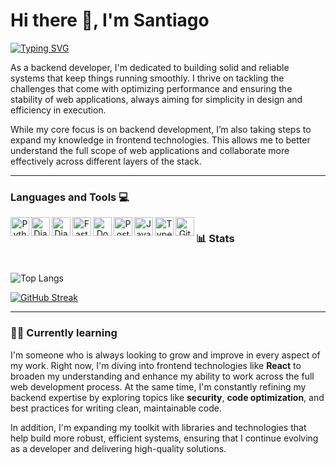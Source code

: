 # Hi there 👋, I'm Santiago

<p aling="center">
<a href="https://git.io/typing-svg"><img src="https://readme-typing-svg.demolab.com?font=Fira+Code&pause=1000&color=773594&background=FF52BC00&width=610&lines=Back-end+ web+ developer&vCenter=true" alt="Typing SVG" /></a>
</p>  
As a backend developer, I'm dedicated to building solid and reliable systems that keep things running smoothly. I thrive on tackling the challenges that come with optimizing performance and ensuring the stability of web applications, always aiming for simplicity in design and efficiency in execution.

While my core focus is on backend development, I’m also taking steps to expand my knowledge in frontend technologies. This allows me to better understand the full scope of web applications and collaborate more effectively across different layers of the stack.

---

### Languages and Tools 💻
<div align="center">
<img align="left" alt="Python" width="30px" style="padding-rigth:10px;" src="https://cdn.jsdelivr.net/gh/devicons/devicon@latest/icons/python/python-original.svg" />
<img align="left" alt="Django" width="30px" style="padding-rigth:10px;" src="https://cdn.jsdelivr.net/gh/devicons/devicon@latest/icons/django/django-plain.svg" />
<img align="left" alt="Django_Rest_Framework" width="30px" style="padding-rigth:10px;" src="https://cdn.jsdelivr.net/gh/devicons/devicon@latest/icons/djangorest/djangorest-original.svg" />
<img align="left" alt="FastAPI" width="30px" style="padding-rigth:10px;" src="https://cdn.jsdelivr.net/gh/devicons/devicon@latest/icons/fastapi/fastapi-plain-wordmark.svg" />
<img align="left" alt="Docker" width="30px" style="padding-rigth:10px;" src="https://cdn.jsdelivr.net/gh/devicons/devicon@latest/icons/docker/docker-plain-wordmark.svg" />
<img align="left" alt="PostgreSQL" width="30px" style="padding-rigth:10px;" src="https://cdn.jsdelivr.net/gh/devicons/devicon@latest/icons/postgresql/postgresql-plain.svg" /> 
<img align="left" alt="JavaScript" width="30px" style="padding-rigth:10px;" src="https://cdn.jsdelivr.net/gh/devicons/devicon@latest/icons/javascript/javascript-plain.svg" />
<img align="left" alt="TypeScript" width="30px" style="padding-rigth:10px;" src="https://cdn.jsdelivr.net/gh/devicons/devicon@latest/icons/typescript/typescript-plain.svg" />
<img align="left" alt="Git" width="30px" style="padding-rigth:10px;" src="https://cdn.jsdelivr.net/gh/devicons/devicon@latest/icons/git/git-plain.svg" /> 
</div>

#

### 📊 Stats

#

<div align="center>

  ![Ssantivl12's GitHub stats](https://github-readme-stats.vercel.app/api?username=Ssantivl12&theme=monokai&show_icons=true)
  ![Top Langs](https://github-readme-stats.vercel.app/api/top-langs/?username=Ssantivl12&layout=compact&theme=monokai)

</div>

[![GitHub Streak](https://streak-stats.demolab.com?user=Ssantivl12&theme=dark-minimalist)](https://git.io/streak-stats)


---

### 👨‍💻 Currently learning

I'm someone who is always looking to grow and improve in every aspect of my work. Right now, I'm diving into frontend technologies like **React** to broaden my understanding and enhance my ability to work across the full web development process.
At the same time, I'm constantly refining my backend expertise by exploring topics like **security**, **code optimization**, and best practices for writing clean, maintainable code.

In addition, I'm expanding my toolkit with libraries and technologies that help build more robust, efficient systems, ensuring that I continue evolving as a developer and delivering high-quality solutions.
